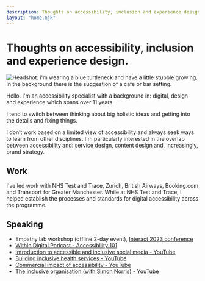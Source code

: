 ```yaml
---
description: Thoughts on accessibility, inclusion and experience design. And a short personal profile. 
layout: "home.njk"
---
```


<h1>Thoughts on accessibility, inclusion and experience design.</h1>

<img class="headshot" src="/images/picture-of-me.jpeg" alt="Headshot: i'm wearing a blue turtleneck and have a little stubble growing. In the background there is the suggestion of a cafe or bar setting.">

Hello. I'm an accessibility specialist with a background in: digital, design and experience which spans over 11 years. 

I tend to switch between thinking about big holistic ideas and getting into the details and fixing things. 

I don’t work based on a limited view of accessibility and always seek ways to learn from other disciplines. I'm particularly interested in the overlap between accessibility and: service design, content design and, increasingly, brand strategy. 

## Work

I've led work with NHS Test and Trace, Zurich, British Airways, Booking.com and Transport for Greater Manchester. While at NHS Test and Trace, I helped establish the processes and standards for digital accessibility across the programme. 

## Speaking

<ul>
<li>Empathy lab workshop (offline 2-day event), <a href="https://interactconf.com/empathy-lab/">Interact 2023 conference</a></li>

<li>
<a href="https://www.adaptworldwide.com/insights/2022/withindigital-episode-13-website-accessibility-101">Within Digital Podcast - Accessibility 101</a>
</li>

<li>
<a href="https://www.youtube.com/watch?v=ctxxo-47m_o">Introduction to accessible and inclusive social media - YouTube</a>
</li>

<li>
<a href="https://www.youtube.com/watch?v=HyC1gGSXPcA">Building inclusive health services - YouTube</a>
</li>

<li>
<a href="https://www.youtube.com/watch?v=5DBnOgSj4hk&t=1832s">Commercial impact of accessibility - YouTube</a></li>

<li><a href="https://www.youtube.com/watch?v=T6zTbcZnXpo&t=2497s">The inclusive organisation (with Simon Norris) - YouTube</a></li>
</ul>
